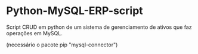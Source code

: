 # Python-MySQL-ERP-script
Script CRUD em python de um sistema de gerenciamento de ativos que faz operações em MySQL.

(necessário o pacote pip "mysql-connector")
